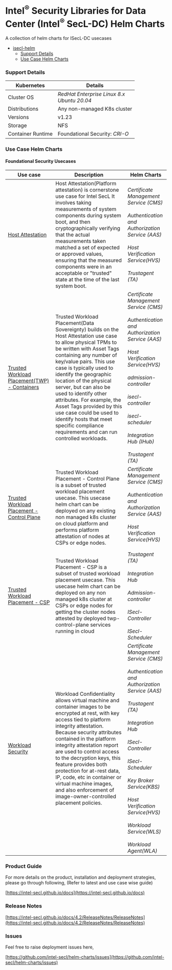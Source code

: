 # Intel<sup>®</sup> Security Libraries for Data Center (Intel<sup>®</sup> SecL-DC) Helm Charts


A collection of helm charts for ISecL-DC usecases


<!-- @import "[TOC]" {cmd="toc" depthFrom=1 depthTo=6 orderedList=false} -->

<!-- code_chunk_output -->

- [isecl-helm](#isecl-helm)
    - [Support Details](#support-details)
    - [Use Case Helm Charts](#use-case-helm-charts)

<!-- /code_chunk_output -->


### Support Details

| Kubernetes        | Details                                                      |
| ----------------- | ------------------------------------------------------------ |
| Cluster OS        | *RedHat Enterprise Linux 8.x* <br/>*Ubuntu 20.04*            |
| Distributions     | Any non-managed K8s cluster                                  |
| Versions          | v1.23                                                        |
| Storage           | NFS                                                          |
| Container Runtime | Foundational Security: *CRI-O*<br/>                          |

### Use Case Helm Charts 

#### Foundational Security Usecases

| Use case                                                     | Description                                                  | Helm Charts                                                  |
| ------------------------------------------------------------ | ------------------------------------------------------------ | ------------------------------------------------------------ |
| [Host Attestation](usecases/host-attestation/deployment.md)  | Host Attestation(Platform attestation) is cornerstone use case for Intel SecL It involves taking measurements of system components during system boot, and then cryptographically verifying that the actual measurements taken matched a set of expected or approved values, ensuring that the measured components were in an acceptable or "trusted" state at the time of the last system boot. | *Certificate Management Service (CMS)*<br/> <br/>*Authentication and Authorization Service (AAS)*<br/> <br/>*Host Verification Service(HVS)* <br/> <br/>*Trustagent (TA)* |
| [Trusted Workload Placement(TWP) - Containers](usecases/trusted-workload-placement/deployment.md) | Trusted Workload Placement(Data Sovereignty) builds on the Host Attestation use case to allow physical TPMs to be written with Asset Tags containing any number of key/value pairs. This use case is typically used to identify the geographic location of the physical server, but can also be used to identify other attributes. For example, the Asset Tags provided by this use case could be used to identify hosts that meet specific compliance requirements and can run controlled workloads. | *Certificate Management Service (CMS)*<br/><br/>*Authentication and Authorization Service (AAS)*<br/><br/>*Host Verification Service(HVS)*     <br/><br/>*admission-controller*         <br/><br/>*isecl-controller*  <br/><br/>*isecl-scheduler* <br/><br/>*Integration Hub (IHub)*           <br/><br/>*Trustagent (TA)* |
| [Trusted Workload Placement - Control Plane](usecases/twp-control-plane/deployment.md) | Trusted Workload Placement - Control Plane is a subset of trusted workload placement usecase. This usecase helm chart can be deployed on any existing non managed k8s cluster on cloud platform and performs platform attestation of nodes at CSPs or edge nodes. | *Certificate Management Service (CMS)*<br/><br/>*Authentication and Authorization Service (AAS)*<br/><br/>*Host Verification Service(HVS)*<br/><br /> |
| [Trusted Workload Placement - CSP](usecases/twp-cloud-service-provider/deployment.md) | Trusted Workload Placement - CSP is a subset of trusted workload placement usecase. This usecase helm chart can be deployed on any non managed k8s cluster at CSPs or edge nodes for getting the cluster nodes attested by deployed twp-control-plane services running in cloud | *Trustagent (TA)*<br/><br/>*Integration Hub*<br/><br/>*Admission-controller*<br/><br/>*ISecl-Controller*<br/><br/>*ISecl-Scheduler*<br /> |
| [Workload Security](usecases/workload-security/deployment.md) | Workload Confidentiality allows virtual machine and container images to be encrypted at rest, with key access tied to platform integrity attestation. Because security attributes contained in the platform integrity attestation report are used to control access to the decryption keys, this feature provides both protection for at-rest data, IP, code, etc in container or virtual machine images, and also enforcement of image-owner-controlled placement policies. | *Certificate Management Service (CMS)*<br/><br/>*Authentication and Authorization Service (AAS)*<br/><br/>*Trustagent (TA)*<br/><br/>*Integration Hub*<br/><br/>*ISecl-Controller*<br/><br/>*ISecl-Scheduler*<br/><br/>*Key Broker Service(KBS)*<br/><br/>*Host Verification Service(HVS)*<br/><br/>*Workload Service(WLS)*<br/><br/>*Workload Agent(WLA)* |

### Product Guide

For more details on the product, installation and deployment strategies, please go through following, (Refer to latest and use case wise guide)

[https://intel-secl.github.io/docs](https://intel-secl.github.io/docs)

### Release Notes

[https://intel-secl.github.io/docs/4.2/ReleaseNotes/ReleaseNotes](https://intel-secl.github.io/docs/4.2/ReleaseNotes/ReleaseNotes)

### Issues

Feel free to raise deployment issues here,

[https://github.com/intel-secl/helm-charts/issues](https://github.com/intel-secl/helm-charts/issues)
